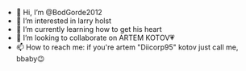 - 👋 Hi, I’m @BodGorde2012
- 👀 I’m interested in larry holst
- 🌱 I’m currently learning how to get his heart
- 💞️ I’m looking to collaborate on ARTEM KOTOV💗
- 📫 How to reach me: if you're artem "Diicorp95" kotov just call me, bbaby😉

<!---
BodGorde2012/BodGorde2012 is a ✨ special ✨ repository because its `README.md` (this file) appears on your GitHub profile.
You can click the Preview link to take a look at your changes.
--->
